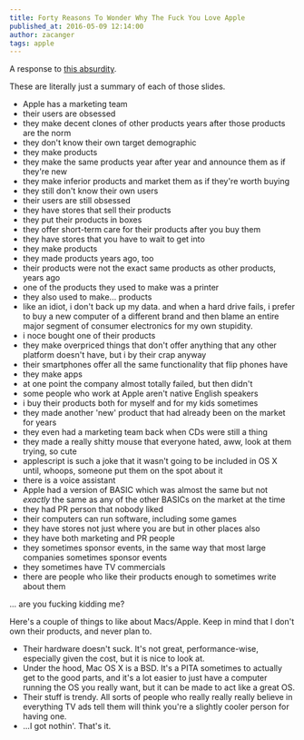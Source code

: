 ```yaml
---
title: Forty Reasons To Wonder Why The Fuck You Love Apple
published_at: 2016-05-09 12:14:00
author: zacanger
tags: apple
---
```


A response to [this
absurdity](http://www.networkworld.com/article/3050934/macs/on-its-40th-anniversary-40-things-we-love-about-apple.html).

These are literally just a summary of each of those slides.

* Apple has a marketing team
* their users are obsessed
* they make decent clones of other products years after those products are the norm
* they don't know their own target demographic
* they make products
* they make the same products year after year and announce them as if they're new
* they make inferior products and market them as if they're worth buying
* they still don't know their own users
* their users are still obsessed
* they have stores that sell their products
* they put their products in boxes
* they offer short-term care for their products after you buy them
* they have stores that you have to wait to get into
* they make products
* they made products years ago, too
* their products were not the exact same products as other products, years ago
* one of the products they used to make was a printer
* they also used to make... products
* like an idiot, i don't back up my data. and when a hard drive fails, i prefer to buy a new computer of a different
  brand and then blame an entire major segment of consumer electronics for my own stupidity.
* i noce bought one of their products
* they make overpriced things that don't offer anything that any other platform doesn't have, but i by their crap anyway
* their smartphones offer all the same functionality that flip phones have
* they make apps
* at one point the company almost totally failed, but then didn't
* some people who work at Apple aren't native English speakers
* i buy their products both for myself and for my kids sometimes
* they made another 'new' product that had already been on the market for years
* they even had a marketing team back when CDs were still a thing
* they made a really shitty mouse that everyone hated, aww, look at them trying, so cute
* applescript is such a joke that it wasn't going to be included in OS X until, whoops, someone put them on the spot
  about it
* there is a voice assistant
* Apple had a version of BASIC which was almost the same but not _exactly_ the same as any of the other BASICs on the
  market at the time
* they had PR person that nobody liked
* their computers can run software, including some games
* they have stores not just where you are but in other places also
* they have both marketing and PR people
* they sometimes sponsor events, in the same way that most large companies sometimes sponsor events
* they sometimes have TV commercials
* there are people who like their products enough to sometimes write about them

... are you fucking kidding me?

Here's a couple of things to like about Macs/Apple. Keep in mind that I don't own their products, and never plan to.

* Their hardware doesn't suck. It's not great, performance-wise, especially given the cost, but it is nice to look at.
* Under the hood, Mac OS X is a BSD. It's a PITA sometimes to actually get to the good parts, and it's a lot easier to
  just have a computer running the OS you really want, but it can be made to act like a great OS.
* Their stuff is trendy. All sorts of people who really really really believe in everything TV ads tell them will think
  you're a slightly cooler person for having one.
* ...I got nothin'. That's it.

